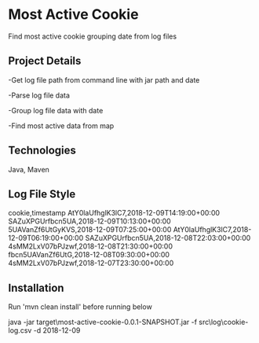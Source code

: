 # Most Active Cookie

Find most active cookie grouping date from log files


## Project Details

-Get log file path from command line with jar path and date

-Parse log file data

-Group log file data with date

-Find most active data from map


## Technologies

Java, Maven

## Log File Style

cookie,timestamp
AtY0laUfhglK3lC7,2018-12-09T14:19:00+00:00
SAZuXPGUrfbcn5UA,2018-12-09T10:13:00+00:00
5UAVanZf6UtGyKVS,2018-12-09T07:25:00+00:00
AtY0laUfhglK3lC7,2018-12-09T06:19:00+00:00
SAZuXPGUrfbcn5UA,2018-12-08T22:03:00+00:00
4sMM2LxV07bPJzwf,2018-12-08T21:30:00+00:00
fbcn5UAVanZf6UtG,2018-12-08T09:30:00+00:00
4sMM2LxV07bPJzwf,2018-12-07T23:30:00+00:00

## Installation

Run 'mvn clean install'  before running below

java -jar target\most-active-cookie-0.0.1-SNAPSHOT.jar -f src\log\cookie-log.csv -d 2018-12-09
